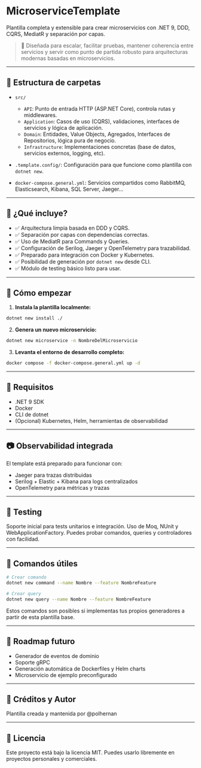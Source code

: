 # MicroserviceTemplate

Plantilla completa y extensible para crear microservicios con .NET 9, DDD, CQRS, MediatR y separación por capas.

> 🎯 Diseñada para escalar, facilitar pruebas, mantener coherencia entre servicios y servir como punto de partida robusto para arquitecturas modernas basadas en microservicios.

---

## 🧱 Estructura de carpetas

- `src/`
  - `API`: Punto de entrada HTTP (ASP.NET Core), controla rutas y middlewares.
  - `Application`: Casos de uso (CQRS), validaciones, interfaces de servicios y lógica de aplicación.
  - `Domain`: Entidades, Value Objects, Agregados, Interfaces de Repositorios, lógica pura de negocio.
  - `Infrastructure`: Implementaciones concretas (base de datos, servicios externos, logging, etc).

- `.template.config/`: Configuración para que funcione como plantilla con `dotnet new`.

- `docker-compose.general.yml`: Servicios compartidos como RabbitMQ, Elasticsearch, Kibana, SQL Server, Jaeger...

---

## 🚀 ¿Qué incluye?

- ✅ Arquitectura limpia basada en DDD y CQRS.
- ✅ Separación por capas con dependencias correctas.
- ✅ Uso de MediatR para Commands y Queries.
- ✅ Configuración de Serilog, Jaeger y OpenTelemetry para trazabilidad.
- ✅ Preparado para integración con Docker y Kubernetes.
- ✅ Posibilidad de generación por `dotnet new` desde CLI.
- ✅ Módulo de testing básico listo para usar.

---

## 🏁 Cómo empezar

1. **Instala la plantilla localmente:**

```bash
dotnet new install ./
```

2. **Genera un nuevo microservicio:**

```bash
dotnet new microservice -n NombreDelMicroservicio
```

3. **Levanta el entorno de desarrollo completo:**

```bash
docker compose -f docker-compose.general.yml up -d
```

---

## 📌 Requisitos

- .NET 9 SDK
- Docker
- CLI de dotnet
- (Opcional) Kubernetes, Helm, herramientas de observabilidad

---

## 📷 Observabilidad integrada
El template está preparado para funcionar con:

- Jaeger para trazas distribuidas
- Serilog + Elastic + Kibana para logs centralizados
- OpenTelemetry para métricas y trazas

---

## 🧪 Testing
Soporte inicial para tests unitarios e integración.
Uso de Moq, NUnit y WebApplicationFactory.
Puedes probar comandos, queries y controladores con facilidad.

--- 

## 💬 Comandos útiles
```bash
# Crear comando
dotnet new command --name Nombre --feature NombreFeature

# Crear query
dotnet new query --name Nombre --feature NombreFeature
```
Estos comandos son posibles si implementas tus propios generadores a partir de esta plantilla base.

---

## 📌 Roadmap futuro
- Generador de eventos de dominio
- Soporte gRPC
- Generación automática de Dockerfiles y Helm charts
- Microservicio de ejemplo preconfigurado

---

## 🧠 Créditos y Autor
Plantilla creada y mantenida por @polhernan

---

## 📝 Licencia
Este proyecto está bajo la licencia MIT. Puedes usarlo libremente en proyectos personales y comerciales.